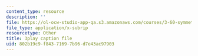 ```yaml
---
content_type: resource
description: ''
file: https://ol-ocw-studio-app-qa.s3.amazonaws.com/courses/3-60-symmetry-structure-and-tensor-properties-of-materials-fall-2005/802b19c9f84371697b96d7e43ac97903_QyJkYF-L1Kg.srt
file_type: application/x-subrip
resourcetype: Other
title: 3play caption file
uid: 802b19c9-f843-7169-7b96-d7e43ac97903
---
```

